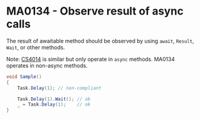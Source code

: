 # MA0134 - Observe result of async calls

The result of awaitable method should be observed by using `await`, `Result`, `Wait`, or other methods.

Note: [CS4014](https://learn.microsoft.com/en-US/dotnet/csharp/language-reference/compiler-messages/cs4014?WT.mc_id=DT-MVP-5003978) is similar but only operate in `async` methods. MA0134 operates in non-async methods.

````c#
void Sample()
{
    Task.Delay(1); // non-compliant

    Task.Delay(1).Wait(); // ok
    _ = Task.Delay(1);    // ok
}
````
